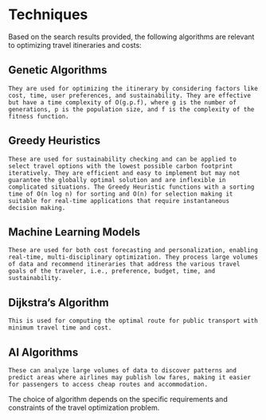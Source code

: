 # Techniques

Based on the search results provided, the following algorithms are relevant to optimizing travel itineraries and costs:

## Genetic Algorithms
    They are used for optimizing the itinerary by considering factors like cost, time, user preferences, and sustainability. They are effective but have a time complexity of O(g.p.f), where g is the number of generations, p is the population size, and f is the complexity of the fitness function.

## Greedy Heuristics
    These are used for sustainability checking and can be applied to select travel options with the lowest possible carbon footprint iteratively. They are efficient and easy to implement but may not guarantee the globally optimal solution and are inflexible in complicated situations. The Greedy Heuristic functions with a sorting time of O(n log n) for sorting and O(n) for selection making it suitable for real-time applications that require instantaneous decision making.

## Machine Learning Models
    These are used for both cost forecasting and personalization, enabling real-time, multi-disciplinary optimization. They process large volumes of data and recommend itineraries that address the various travel goals of the traveler, i.e., preference, budget, time, and sustainability.

## Dijkstra’s Algorithm
    This is used for computing the optimal route for public transport with minimum travel time and cost.

## AI Algorithms
    These can analyze large volumes of data to discover patterns and predict areas where airlines may publish low fares, making it easier for passengers to access cheap routes and accommodation.

The choice of algorithm depends on the specific requirements and constraints of the travel optimization problem.